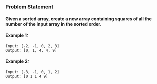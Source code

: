 ### Problem Statement
#### Given a sorted array, create a new array containing squares of all the number of the input array in the sorted order.

#### Example 1:
```
Input: [-2, -1, 0, 2, 3]
Output: [0, 1, 4, 4, 9]
```

#### Example 2:
```
Input: [-3, -1, 0, 1, 2]
Output: [0 1 1 4 9]
```

